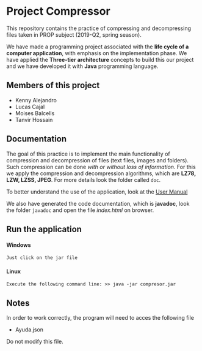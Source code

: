 # Project Compressor
This repository contains the practice of compressing and decompressing files taken in PROP subject (2019-Q2, spring season).

We have made a programming project associated with the **life cycle of a computer application**, with emphasis on the implementation phase. We have applied the **Three-tier architecture** concepts to build this our project and we have developed it with **Java** programming language.

## Members of this project 
- Kenny Alejandro
- Lucas Cajal
- Moises Balcells
- Tanvir Hossain

## Documentation 
The goal of this practice is to implement the main functionality of compression and decompression of files (text files, images and folders). Such compression can be done *with or without loss of information*. For this we apply the compression and decompression algorithms, which are **LZ78, LZW, LZSS, JPEG**. For more details look the folder called `doc`.  

To better understand the use of the application, look at the [User Manual](doc/ManualDeUsuario.pdf)

We also have generated the code documentation, which is **javadoc**, look the folder `javadoc` and open the file *index.html* on browser.
## Run the application
#### Windows
    Just click on the jar file
#### Linux
    Execute the following command line: >> java -jar compresor.jar

## Notes
In order to work correctly, the program will need to acces the following file
- Ayuda.json

Do not modify this file.


